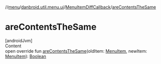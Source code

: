 //[menu](../../../index.md)/[danbroid.util.menu.ui](../index.md)/[MenuItemDiffCallback](index.md)/[areContentsTheSame](are-contents-the-same.md)



# areContentsTheSame  
[androidJvm]  
Content  
open override fun [areContentsTheSame](are-contents-the-same.md)(oldItem: [MenuItem](../../danbroid.util.menu/-menu-item/index.md), newItem: [MenuItem](../../danbroid.util.menu/-menu-item/index.md)): [Boolean](https://kotlinlang.org/api/latest/jvm/stdlib/kotlin/-boolean/index.html)  



